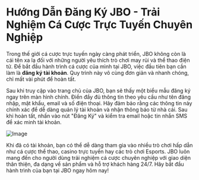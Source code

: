 # Hướng Dẫn Đăng Ký JBO - Trải Nghiệm Cá Cược Trực Tuyến Chuyên Nghiệp

Trong thế giới cá cược trực tuyến ngày càng phát triển, JBO không còn là cái tên xa lạ đối với những người yêu thích trò chơi may rủi và thể thao điện tử. Để bắt đầu hành trình cá cược của mình tại JBO, việc đầu tiên bạn cần làm là **đăng ký tài khoản**. Quy trình này vô cùng đơn giản và nhanh chóng, chỉ mất vài phút để hoàn tất.

Sau khi truy cập vào trang chủ của JBO, bạn sẽ thấy một biểu mẫu đăng ký ngay trên màn hình chính. Điền đầy đủ thông tin theo yêu cầu như tên đăng nhập, mật khẩu, email và số điện thoại. Hãy đảm bảo rằng các thông tin này chính xác để dễ dàng quản lý tài khoản và nhận thông báo từ nhà cái. Sau khi hoàn tất, nhấn vào nút "Đăng Ký" và kiểm tra email hoặc tin nhắn SMS để xác minh tài khoản.

![Image](https://github.com/user-attachments/assets/bd51ea9f-0666-407b-a7a7-98ead6de688c)

Khi đã có tài khoản, bạn có thể dễ dàng tham gia vào nhiều trò chơi hấp dẫn như cá cược thể thao, casino trực tuyến hay các trò chơi Esports. JBO luôn mang đến cho người dùng trải nghiệm cá cược chuyên nghiệp với giao diện thân thiện, đa dạng về sản phẩm và hỗ trợ khách hàng 24/7. Hãy bắt đầu hành trình của bạn tại JBO ngay hôm nay!